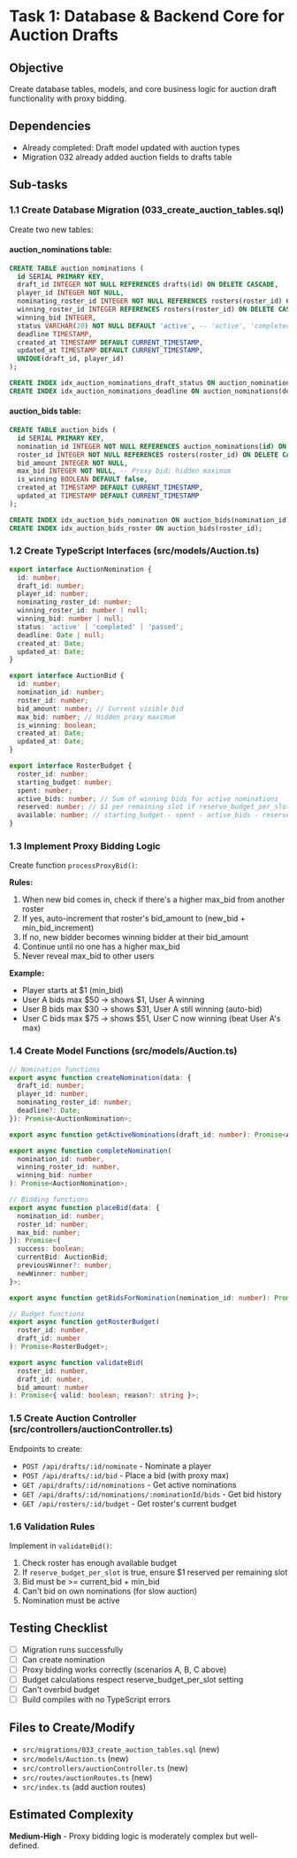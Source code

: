 # Task 1: Database & Backend Core for Auction Drafts

## Objective
Create database tables, models, and core business logic for auction draft functionality with proxy bidding.

## Dependencies
- Already completed: Draft model updated with auction types
- Migration 032 already added auction fields to drafts table

## Sub-tasks

### 1.1 Create Database Migration (033_create_auction_tables.sql)

Create two new tables:

#### auction_nominations table:
```sql
CREATE TABLE auction_nominations (
  id SERIAL PRIMARY KEY,
  draft_id INTEGER NOT NULL REFERENCES drafts(id) ON DELETE CASCADE,
  player_id INTEGER NOT NULL,
  nominating_roster_id INTEGER NOT NULL REFERENCES rosters(roster_id) ON DELETE CASCADE,
  winning_roster_id INTEGER REFERENCES rosters(roster_id) ON DELETE CASCADE,
  winning_bid INTEGER,
  status VARCHAR(20) NOT NULL DEFAULT 'active', -- 'active', 'completed', 'passed'
  deadline TIMESTAMP,
  created_at TIMESTAMP DEFAULT CURRENT_TIMESTAMP,
  updated_at TIMESTAMP DEFAULT CURRENT_TIMESTAMP,
  UNIQUE(draft_id, player_id)
);

CREATE INDEX idx_auction_nominations_draft_status ON auction_nominations(draft_id, status);
CREATE INDEX idx_auction_nominations_deadline ON auction_nominations(deadline);
```

#### auction_bids table:
```sql
CREATE TABLE auction_bids (
  id SERIAL PRIMARY KEY,
  nomination_id INTEGER NOT NULL REFERENCES auction_nominations(id) ON DELETE CASCADE,
  roster_id INTEGER NOT NULL REFERENCES rosters(roster_id) ON DELETE CASCADE,
  bid_amount INTEGER NOT NULL,
  max_bid INTEGER NOT NULL, -- Proxy bid: hidden maximum
  is_winning BOOLEAN DEFAULT false,
  created_at TIMESTAMP DEFAULT CURRENT_TIMESTAMP,
  updated_at TIMESTAMP DEFAULT CURRENT_TIMESTAMP
);

CREATE INDEX idx_auction_bids_nomination ON auction_bids(nomination_id);
CREATE INDEX idx_auction_bids_roster ON auction_bids(roster_id);
```

### 1.2 Create TypeScript Interfaces (src/models/Auction.ts)

```typescript
export interface AuctionNomination {
  id: number;
  draft_id: number;
  player_id: number;
  nominating_roster_id: number;
  winning_roster_id: number | null;
  winning_bid: number | null;
  status: 'active' | 'completed' | 'passed';
  deadline: Date | null;
  created_at: Date;
  updated_at: Date;
}

export interface AuctionBid {
  id: number;
  nomination_id: number;
  roster_id: number;
  bid_amount: number; // Current visible bid
  max_bid: number; // Hidden proxy maximum
  is_winning: boolean;
  created_at: Date;
  updated_at: Date;
}

export interface RosterBudget {
  roster_id: number;
  starting_budget: number;
  spent: number;
  active_bids: number; // Sum of winning bids for active nominations
  reserved: number; // $1 per remaining slot if reserve_budget_per_slot enabled
  available: number; // starting_budget - spent - active_bids - reserved
}
```

### 1.3 Implement Proxy Bidding Logic

Create function `processProxyBid()`:

**Rules:**
1. When new bid comes in, check if there's a higher max_bid from another roster
2. If yes, auto-increment that roster's bid_amount to (new_bid + min_bid_increment)
3. If no, new bidder becomes winning bidder at their bid_amount
4. Continue until no one has a higher max_bid
5. Never reveal max_bid to other users

**Example:**
- Player starts at $1 (min_bid)
- User A bids max $50 → shows $1, User A winning
- User B bids max $30 → shows $31, User A still winning (auto-bid)
- User C bids max $75 → shows $51, User C now winning (beat User A's max)

### 1.4 Create Model Functions (src/models/Auction.ts)

```typescript
// Nomination functions
export async function createNomination(data: {
  draft_id: number;
  player_id: number;
  nominating_roster_id: number;
  deadline?: Date;
}): Promise<AuctionNomination>;

export async function getActiveNominations(draft_id: number): Promise<AuctionNomination[]>;

export async function completeNomination(
  nomination_id: number,
  winning_roster_id: number,
  winning_bid: number
): Promise<AuctionNomination>;

// Bidding functions
export async function placeBid(data: {
  nomination_id: number;
  roster_id: number;
  max_bid: number;
}): Promise<{
  success: boolean;
  currentBid: AuctionBid;
  previousWinner?: number;
  newWinner: number;
}>;

export async function getBidsForNomination(nomination_id: number): Promise<AuctionBid[]>;

// Budget functions
export async function getRosterBudget(
  roster_id: number,
  draft_id: number
): Promise<RosterBudget>;

export async function validateBid(
  roster_id: number,
  draft_id: number,
  bid_amount: number
): Promise<{ valid: boolean; reason?: string }>;
```

### 1.5 Create Auction Controller (src/controllers/auctionController.ts)

Endpoints to create:
- `POST /api/drafts/:id/nominate` - Nominate a player
- `POST /api/drafts/:id/bid` - Place a bid (with proxy max)
- `GET /api/drafts/:id/nominations` - Get active nominations
- `GET /api/drafts/:id/nominations/:nominationId/bids` - Get bid history
- `GET /api/rosters/:id/budget` - Get roster's current budget

### 1.6 Validation Rules

Implement in `validateBid()`:
1. Check roster has enough available budget
2. If `reserve_budget_per_slot` is true, ensure $1 reserved per remaining slot
3. Bid must be >= current_bid + min_bid
4. Can't bid on own nominations (for slow auction)
5. Nomination must be active

## Testing Checklist
- [ ] Migration runs successfully
- [ ] Can create nomination
- [ ] Proxy bidding works correctly (scenarios A, B, C above)
- [ ] Budget calculations respect reserve_budget_per_slot setting
- [ ] Can't overbid budget
- [ ] Build compiles with no TypeScript errors

## Files to Create/Modify
- `src/migrations/033_create_auction_tables.sql` (new)
- `src/models/Auction.ts` (new)
- `src/controllers/auctionController.ts` (new)
- `src/routes/auctionRoutes.ts` (new)
- `src/index.ts` (add auction routes)

## Estimated Complexity
**Medium-High** - Proxy bidding logic is moderately complex but well-defined.
